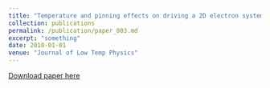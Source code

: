 ```yaml
---
title: "Temperature and pinning effects on driving a 2D electron system on a helium film: A numerical study"
collection: publications
permalink: /publication/paper_003.md
excerpt: "something"
date: 2010-01-01
venue: "Journal of Low Temp Physics"
---
```

[Download paper here](http://pfdamasceno.github.io/files/2010_Damasceno.pdf)
